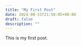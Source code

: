 ```yaml
---
title: "My First Post"
date: 2024-08-31T21:58:05+08:00
draft: false
description: ""
---
```

This is my first post.